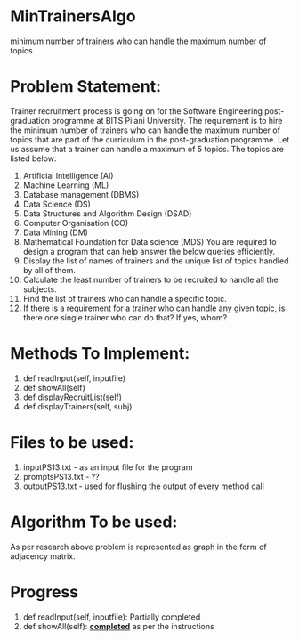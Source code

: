 # MinTrainersAlgo
minimum number of trainers who can handle the maximum number of topics

# Problem Statement:
   Trainer recruitment process is going on for the Software Engineering post-graduation programme at BITS Pilani University. The requirement is to hire the minimum number of trainers who can handle the maximum number of topics that are part of the curriculum in the post-graduation programme. Let us assume that a trainer can handle a maximum of 5 topics. The topics are listed below:

1. Artificial Intelligence (AI)
2. Machine Learning (ML)
3. Database management (DBMS)
4. Data Science (DS)
5. Data Structures and Algorithm Design (DSAD)
6. Computer Organisation (CO)
7. Data Mining (DM)
8. Mathematical Foundation for Data science (MDS)
   You are required to design a program that can help answer the below queries efficiently.
1. Display the list of names of trainers and the unique list of topics handled by all of them.
2. Calculate the least number of trainers to be recruited to handle all the subjects.
3. Find the list of trainers who can handle a specific topic.
4. If there is a requirement for a trainer who can handle any given topic, is there one single trainer
   who can do that? If yes, whom?
   
# Methods To Implement:
1. def readInput(self, inputfile)
2. def showAll(self)
3. def displayRecruitList(self)
4. def displayTrainers(self, subj)

# Files to be used:
1. inputPS13.txt - as an input file for the program
2. promptsPS13.txt - ??
3. outputPS13.txt - used for flushing the output of every method call

# Algorithm To be used:
As per research above problem is represented as graph in the form of adjacency matrix.

# Progress
1. def readInput(self, inputfile): Partially completed
2. def showAll(self): <b><u>completed</u></b> as per the instructions